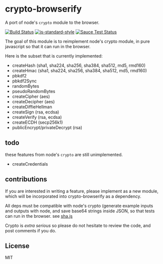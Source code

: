 # crypto-browserify

A port of node's `crypto` module to the browser.

[![Build Status](https://travis-ci.org/crypto-browserify/crypto-browserify.svg?branch=master)](https://travis-ci.org/crypto-browserify/crypto-browserify)
[![js-standard-style](https://cdn.rawgit.com/feross/standard/master/badge.svg)](https://github.com/feross/standard)
[![Sauce Test Status](https://saucelabs.com/browser-matrix/crypto-browserify.svg)](https://saucelabs.com/u/crypto-browserify)

The goal of this module is to reimplement node's crypto module,
in pure javascript so that it can run in the browser.

Here is the subset that is currently implemented:

* createHash (sha1, sha224, sha256, sha384, sha512, md5, rmd160)
* createHmac (sha1, sha224, sha256, sha384, sha512, md5, rmd160)
* pbkdf2
* pbkdf2Sync
* randomBytes
* pseudoRandomBytes
* createCipher (aes)
* createDecipher (aes)
* createDiffieHellman
* createSign (rsa, ecdsa)
* createVerify (rsa, ecdsa)
* createECDH (secp256k1)
* publicEncrypt/privateDecrypt (rsa)

## todo

these features from node's `crypto` are still unimplemented.

* createCredentials

## contributions

If you are interested in writing a feature, please implement as a new module,
which will be incorporated into crypto-browserify as a dependency.

All deps must be compatible with node's crypto
(generate example inputs and outputs with node,
and save base64 strings inside JSON, so that tests can run in the browser.
see [sha.js](https://github.com/dominictarr/sha.js)

Crypto is _extra serious_ so please do not hesitate to review the code,
and post comments if you do.

## License

MIT
